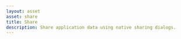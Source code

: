 ```yaml
---
layout: asset
asset: share
title: Share
description: Share application data using native sharing dialogs.
---
```

